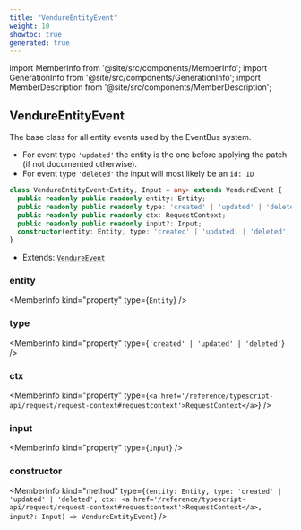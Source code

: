 ```yaml
---
title: "VendureEntityEvent"
weight: 10
showtoc: true
generated: true
---
```

<!-- This file was generated from the Vendure source. Do not modify. Instead, re-run the "docs:build" script -->
import MemberInfo from '@site/src/components/MemberInfo';
import GenerationInfo from '@site/src/components/GenerationInfo';
import MemberDescription from '@site/src/components/MemberDescription';


## VendureEntityEvent

<GenerationInfo sourceFile="packages/core/src/event-bus/vendure-entity-event.ts" sourceLine="13" packageName="@vendure/core" />

The base class for all entity events used by the EventBus system.
* For event type `'updated'` the entity is the one before applying the patch (if not documented otherwise).
* For event type `'deleted'` the input will most likely be an `id: ID`

```ts title="Signature"
class VendureEntityEvent<Entity, Input = any> extends VendureEvent {
  public readonly public readonly entity: Entity;
  public readonly public readonly type: 'created' | 'updated' | 'deleted';
  public readonly public readonly ctx: RequestContext;
  public readonly public readonly input?: Input;
  constructor(entity: Entity, type: 'created' | 'updated' | 'deleted', ctx: RequestContext, input?: Input)
}
```
* Extends: <code><a href='/reference/typescript-api/events/vendure-event#vendureevent'>VendureEvent</a></code>



<div className="members-wrapper">

### entity

<MemberInfo kind="property" type={`Entity`}   />


### type

<MemberInfo kind="property" type={`'created' | 'updated' | 'deleted'`}   />


### ctx

<MemberInfo kind="property" type={`<a href='/reference/typescript-api/request/request-context#requestcontext'>RequestContext</a>`}   />


### input

<MemberInfo kind="property" type={`Input`}   />


### constructor

<MemberInfo kind="method" type={`(entity: Entity, type: 'created' | 'updated' | 'deleted', ctx: <a href='/reference/typescript-api/request/request-context#requestcontext'>RequestContext</a>, input?: Input) => VendureEntityEvent`}   />




</div>
